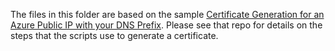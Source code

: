 The files in this folder are based on the sample [Certificate Generation for an Azure Public IP with your DNS Prefix](https://github.com/mspnp/letsencrypt-pip-cert-generation). Please see that repo for details on the steps that the scripts use to generate a certificate.
